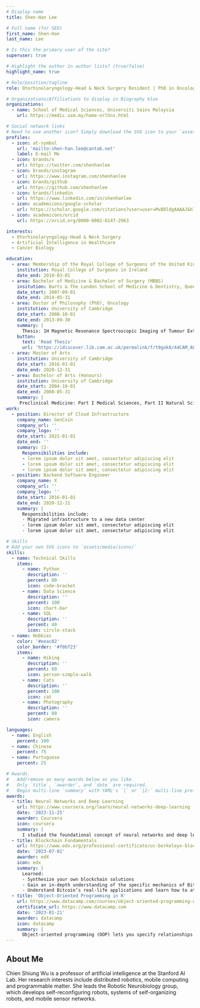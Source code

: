 ```yaml
---
# Display name
title: Shen-Han Lee

# Full name (for SEO)
first_name: Shen-Han
last_name: Lee

# Is this the primary user of the site?
superuser: true

# Highlight the author in author lists? (true/false)
highlight_name: true

# Role/position/tagline
role: Otorhinolaryngology-Head & Neck Surgery Resident | PhD in Oncology

# Organizations/Affiliations to display in Biography blox
organizations:
  - name: School of Medical Sciences, Universiti Sains Malaysia
    url: https://medic.usm.my/home-orlhns.html

# Social network links
# Need to use another icon? Simply download the SVG icon to your `assets/media/icons/` folder.
profiles:
  - icon: at-symbol
    url: 'mailto:shen-han.lee@cantab.net'
    label: E-mail Me
  - icon: brands/x
    url: https://twitter.com/shenhanlee
  - icon: brands/instagram
    url: https://www.instagram.com/shenhanlee
  - icon: brands/github
    url: https://github.com/shenhanlee
  - icon: brands/linkedin
    url: https://www.linkedin.com/in/shenhanlee
  - icon: academicons/google-scholar
    url: https://scholar.google.com/citations?user=user=MvBDldgAAAAJ&hl=&user=MvBDldgAAAAJ
  - icon: academicons/orcid
    url: https://orcid.org/0000-0002-6147-2963

interests:
  - Otorhinolaryngology-Head & Neck Surgery
  - Artificial Intelligence in Healthcare
  - Cancer Biology

education:
  - area: Membership of the Royal College of Surgeons of the United Kingdom & Ireland (MRCS)
    institution: Royal College of Surgeons in Ireland
    date_end: 2018-03-01
  - area: Bachelor of Medicine & Bachelor of Surgery (MBBS)
    insitution: Barts & The London School of Medicine & Dentistry, Queen Mary University of London
    date_start: 2007-09-01
    date_end: 2014-05-31
  - area: Doctor of Philosophy (PhD), Oncology
    institution: University of Cambridge
    date_start: 2008-10-01
    date_end: 2013-09-30
    summary: |
      Thesis: 1H Magnetic Resonance Spectroscopic Imaging of Tumour Extracellular pH: The Role of Carbonic Anhydrase IX. Supervised by [Professor John R. Griffiths](https://crukcambridgecentre.org.uk/users/griffiths).
    button:
      text: 'Read Thesis'
      url: 'https://idiscover.lib.cam.ac.uk/permalink/f/t9gok8/44CAM_ALMA21432577870003606'
  - area: Master of Arts
    institution: University of Cambridge
    date_start: 2016-01-01
    date_end: 2020-12-31
  - area: Bachelor of Arts (Honours)
    institution: University of Cambridge
    date_start: 2004-10-01
    date_end: 2008-05-31
    summary: |
     Preclinical Medicine: Part I Medical Sciences, Part II Natural Sciences (Pharmacology)
work:
  - position: Director of Cloud Infrastructure
    company_name: GenCoin
    company_url: ''
    company_logo: ''
    date_start: 2021-01-01
    date_end: ''
    summary: |2-
      Responsibilities include:
      - lorem ipsum dolor sit amet, consectetur adipiscing elit
      - lorem ipsum dolor sit amet, consectetur adipiscing elit
      - lorem ipsum dolor sit amet, consectetur adipiscing elit
  - position: Backend Software Engineer
    company_name: X
    company_url: ''
    company_logo: ''
    date_start: 2016-01-01
    date_end: 2020-12-31
    summary: |
      Responsibilities include:
      - Migrated infrastructure to a new data center
      - lorem ipsum dolor sit amet, consectetur adipiscing elit
      - lorem ipsum dolor sit amet, consectetur adipiscing elit

# Skills
# Add your own SVG icons to `assets/media/icons/`
skills:
  - name: Technical Skills
    items:
      - name: Python
        description: ''
        percent: 80
        icon: code-bracket
      - name: Data Science
        description: ''
        percent: 100
        icon: chart-bar
      - name: SQL
        description: ''
        percent: 40
        icon: circle-stack
  - name: Hobbies
    color: '#eeac02'
    color_border: '#f0bf23'
    items:
      - name: Hiking
        description: ''
        percent: 60
        icon: person-simple-walk
      - name: Cats
        description: ''
        percent: 100
        icon: cat
      - name: Photography
        description: ''
        percent: 80
        icon: camera

languages:
  - name: English
    percent: 100
  - name: Chinese
    percent: 75
  - name: Portuguese
    percent: 25

# Awards.
#   Add/remove as many awards below as you like.
#   Only `title`, `awarder`, and `date` are required.
#   Begin multi-line `summary` with YAML's `|` or `|2-` multi-line prefix and indent 2 spaces below.
awards:
  - title: Neural Networks and Deep Learning
    url: https://www.coursera.org/learn/neural-networks-deep-learning
    date: '2023-11-25'
    awarder: Coursera
    icon: coursera
    summary: |
      I studied the foundational concept of neural networks and deep learning. By the end, I was familiar with the significant technological trends driving the rise of deep learning; build, train, and apply fully connected deep neural networks; implement efficient (vectorized) neural networks; identify key parameters in a neural network’s architecture; and apply deep learning to your own applications.
  - title: Blockchain Fundamentals
    url: https://www.edx.org/professional-certificate/uc-berkeleyx-blockchain-fundamentals
    date: '2023-07-01'
    awarder: edX
    icon: edx
    summary: |
      Learned:
      - Synthesize your own blockchain solutions
      - Gain an in-depth understanding of the specific mechanics of Bitcoin
      - Understand Bitcoin’s real-life applications and learn how to attack and destroy Bitcoin, Ethereum, smart contracts and Dapps, and alternatives to Bitcoin’s Proof-of-Work consensus algorithm
  - title: 'Object-Oriented Programming in R'
    url: https://www.datacamp.com/courses/object-oriented-programming-with-s3-and-r6-in-r
    certificate_url: https://www.datacamp.com
    date: '2023-01-21'
    awarder: datacamp
    icon: datacamp
    summary: |
      Object-oriented programming (OOP) lets you specify relationships between functions and the objects that they can act on, helping you manage complexity in your code. This is an intermediate level course, providing an introduction to OOP, using the S3 and R6 systems. S3 is a great day-to-day R programming tool that simplifies some of the functions that you write. R6 is especially useful for industry-specific analyses, working with web APIs, and building GUIs.
---
```


## About Me

Chien Shiung Wu is a professor of artificial intelligence at the Stanford AI Lab. Her research interests include distributed robotics, mobile computing and programmable matter. She leads the Robotic Neurobiology group, which develops self-reconfiguring robots, systems of self-organizing robots, and mobile sensor networks.
